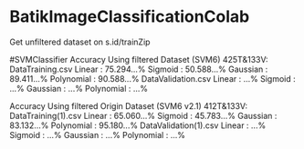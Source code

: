 # BatikImageClassificationColab
Get unfiltered dataset on s.id/trainZip

#SVMClassifier
Accuracy Using filtered Dataset (SVM6) 425T&133V:
  DataTraining.csv
  Linear      : 75.294...%
  Sigmoid     : 50.588...%
  Gaussian    : 89.411...%
  Polynomial  : 90.588...%
  DataValidation.csv
  Linear      : ...%
  Sigmoid     : ...%
  Gaussian    : ...%
  Polynomial  : ...%
  

Accuracy Using filtered Origin Dataset (SVM6 v2.1) 412T&133V:
  DataTraining(1).csv
  Linear      : 65.060...%
  Sigmoid     : 45.783...%
  Gaussian    : 83.132...%
  Polynomial  : 95.180...%
  DataValidation(1).csv
  Linear      : ...%
  Sigmoid     : ...%
  Gaussian    : ...%
  Polynomial  : ...%

